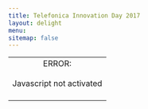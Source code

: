 ```yaml
---
title: Telefonica Innovation Day 2017
layout: delight
menu:
sitemap: false
---
```


<div id="pano" style="width:100%;height:100%;">
	<noscript><table style="width:100%;height:100%;"><tr style="vertical-align:middle;text-align:center;"><td>ERROR:<br><br>Javascript not activated<br><br></td></tr></table></noscript>
	<dl8-hub room-src="images/telefonica-0008.jpg" poster="images/telefonica-start-thumbnail.jpg">
      <dl8-hub-content>
        <dl8-external-content class="external" url="javascript:void(0);" poster="images/telefonica-video-thumbnail.jpg" title="Digital Innovation Day 2017" x-dl8-attr-category="Video"></dl8-external-content>
        <!-- <dl8-video format="MONO_360" preload="metadata" title="Digital Innovation Day 2017" author="inside360" poster="images/telefonica-video-thumbnail.jpg" x-dl8-attr-category="Video">
            <source src="assets/films/The-Drop_4k.mp4" type="video/mp4" quality="4k" />
            <source src="assets/films/The-Drop_4k.webm" type="video/webm" quality="4k" />
            <source src="assets/films/The-Drop_hd" type="video/mp4" quality="960p" />
            <source src="assets/films/The-Drop_hd.webm" type="video/webm" quality="960p" />
            <source src="assets/films/The-Drop_sd.mp4" type="video/mp4" quality="512p" />
            <source src="assets/films/The-Drop_sd.webm" type="video/webm" quality="512p" />
        </dl8-video> -->
        <dl8-video format="MONO_360" preload="metadata" title="Iceland - A Miracle of Nature" author="inside360" poster="images/iceland-poster.jpg" x-dl8-attr-category="Leisure">
            <source src="assets/films/Iceland-A_Miracle_of_Nature_4k.mp4" type="video/mp4" quality="4k" />
            <source src="assets/films/Iceland-A_Miracle_of_Nature_4k.webm" type="video/webm" quality="4k" />
            <source src="assets/films/Iceland-A_Miracle_of_Nature_hd" type="video/mp4" quality="960p" />
            <source src="assets/films/Iceland-A_Miracle_of_Nature_hd.webm" type="video/webm" quality="960p" />
            <source src="assets/films/Iceland-A_Miracle_of_Nature_sd.mp4" type="video/mp4" quality="512p" />
            <source src="assets/films/Iceland-A_Miracle_of_Nature_sd.webm" type="video/webm" quality="512p" />
        </dl8-video> 
        <dl8-video format="MONO_360" preload="metadata" title="The Drop" author="inside360" poster="images/drop-poster.jpg" x-dl8-attr-category="Leisure">
            <source src="assets/films/The-Drop_4k.mp4" type="video/mp4" quality="4k" />
            <source src="assets/films/The-Drop_4k.webm" type="video/webm" quality="4k" />
            <source src="assets/films/The-Drop_hd" type="video/mp4" quality="960p" />
            <source src="assets/films/The-Drop_hd.webm" type="video/webm" quality="960p" />
            <source src="assets/films/The-Drop_sd.mp4" type="video/mp4" quality="512p" />
            <source src="assets/films/The-Drop_sd.webm" type="video/webm" quality="512p" />
        </dl8-video>
    <!-- Sponsoren -->
        <dl8-external-content class="external" url="javascript:void(0);" poster="images/logo-huawei.jpg" title="Huawei ➦" x-dl8-attr-category="Sponsoren"></dl8-external-content>
        <dl8-external-content url="http://www.digitalinnovationday.de/" poster="poster.jpg" title="Anmeldung für 2018" x-dl8-attr-category="savethedate"></dl8-external-content>
        <dl8-external-content class="external" url="javascript:void(0);" poster="images/logo-nfon.jpg" title="NFON ➦" x-dl8-attr-category="Sponsoren"></dl8-external-content>
        <dl8-external-content class="external" url="javascript:void(0);" poster="images/logo-next.jpg" title="Telefónica NEXT ➦" x-dl8-attr-category="Sponsoren"></dl8-external-content>
        <dl8-external-content class="external" url="javascript:void(0);" poster="images/logo-gemalto.jpg" title="gemalto ➦" x-dl8-attr-category="Sponsoren"></dl8-external-content>
        <dl8-external-content class="external" url="javascript:void(0);" poster="images/logo-comarch.jpg" title="Comarch" x-dl8-attr-category="Sponsoren"></dl8-external-content>
      </dl8-hub-content>
      
      <dl8-hub-vizor height="1" spacing=".01" radius="1.25">
        <dl8-hub-grid view-id="leisure" width="1" columns="1" rows="2" title="VR Cinema" filter="categoryLeisureFilter"></dl8-hub-grid>
        <dl8-hub-grid view-id="main" width="1.4" columns="1" rows="1" title="Rückblick 2017" filter="categoryVideoFilter"></dl8-hub-grid>
        <dl8-hub-grid view-id="sponsors" width=".6" scroll-mode="vertical" columns="1" rows="5" title="Sponsoren" show-no-cover-text filter="categorySponsorFilter"></dl8-hub-grid>
        <dl8-hub-grid view-id="savethedate" width="1.4" columns="1" rows="1" title="Save the Date 2018" filter="categorySaveFilter"></dl8-hub-grid>
      </dl8-hub-vizor>
      
    <!-- Filter -->
      <dl8-hub-filter>
          <dl8-hub-filter-attr-is filter-id="categoryVideoFilter" attr="x-dl8-attr-category" value="Video"></dl8-hub-filter-attr-is>
          <dl8-hub-filter-attr-is filter-id="categoryLeisureFilter" attr="x-dl8-attr-category" value="Leisure"></dl8-hub-filter-attr-is>
          <dl8-hub-filter-attr-is filter-id="categorySponsorFilter" attr="x-dl8-attr-category" value="Sponsoren"></dl8-hub-filter-attr-is>
          <dl8-hub-filter-attr-is filter-id="categorySaveFilter" attr="x-dl8-attr-category" value="savethedate"></dl8-hub-filter-attr-is>
      </dl8-hub-filter>
     </dl8-hub>
</div>